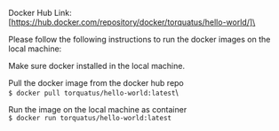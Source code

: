 
Docker Hub Link: [https://hub.docker.com/repository/docker/torquatus/hello-world/]\

Please follow the following instructions to run the docker images on the local machine:

Make sure docker installed in the local machine.

Pull the docker image from the docker hub repo\
`$ docker pull torquatus/hello-world:latest`\

Run the image on the local machine as container\
`$ docker run torquatus/hello-world:latest`
